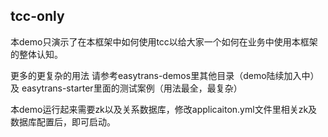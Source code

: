 ## tcc-only

本demo只演示了在本框架中如何使用tcc以给大家一个如何在业务中使用本框架的整体认知。

更多的更复杂的用法 请参考easytrans-demos里其他目录（demo陆续加入中） 及 easytrans-starter里面的测试案例（用法最全，最复杂）


本demo运行起来需要zk以及关系数据库，修改applicaiton.yml文件里相关zk及数据库配置后，即可启动。
